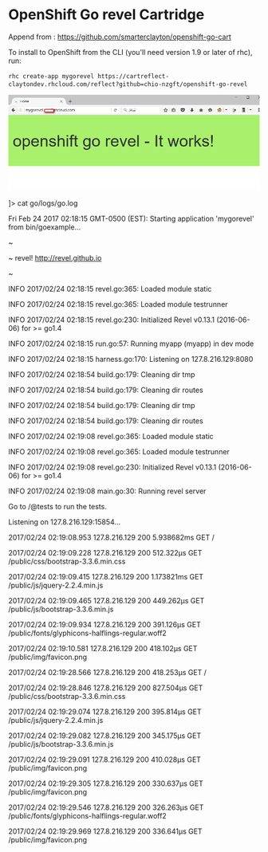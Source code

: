 OpenShift Go revel Cartridge
=============================

Append from : https://github.com/smarterclayton/openshift-go-cart

To install to OpenShift from the CLI (you'll need version 1.9 or later of rhc), run:

    rhc create-app mygorevel https://cartreflect-claytondev.rhcloud.com/reflect?github=chio-nzgft/openshift-go-revel

![alt tag](https://github.com/chio-nzgft/openshift-go-revel/raw/master/show.png)


]\> cat go/logs/go.log

Fri Feb 24 2017 02:18:15 GMT-0500 (EST): Starting application 'mygorevel' from bin/goexample...

~

~ revel! http://revel.github.io

~

INFO  2017/02/24 02:18:15 revel.go:365: Loaded module static

INFO  2017/02/24 02:18:15 revel.go:365: Loaded module testrunner

INFO  2017/02/24 02:18:15 revel.go:230: Initialized Revel v0.13.1 (2016-06-06) for >= go1.4

INFO  2017/02/24 02:18:15 run.go:57: Running myapp (myapp) in dev mode

INFO  2017/02/24 02:18:15 harness.go:170: Listening on 127.8.216.129:8080

INFO  2017/02/24 02:18:54 build.go:179: Cleaning dir tmp

INFO  2017/02/24 02:18:54 build.go:179: Cleaning dir routes

INFO  2017/02/24 02:18:54 build.go:179: Cleaning dir tmp

INFO  2017/02/24 02:18:54 build.go:179: Cleaning dir routes

INFO  2017/02/24 02:19:08 revel.go:365: Loaded module static

INFO  2017/02/24 02:19:08 revel.go:365: Loaded module testrunner

INFO  2017/02/24 02:19:08 revel.go:230: Initialized Revel v0.13.1 (2016-06-06) for >= go1.4

INFO  2017/02/24 02:19:08 main.go:30: Running revel server

Go to /@tests to run the tests.

Listening on 127.8.216.129:15854...

2017/02/24 02:19:08.953 127.8.216.129 200 5.938682ms GET /

2017/02/24 02:19:09.228 127.8.216.129 200  512.322µs GET /public/css/bootstrap-3.3.6.min.css

2017/02/24 02:19:09.415 127.8.216.129 200 1.173821ms GET /public/js/jquery-2.2.4.min.js

2017/02/24 02:19:09.465 127.8.216.129 200  449.262µs GET /public/js/bootstrap-3.3.6.min.js

2017/02/24 02:19:09.934 127.8.216.129 200  391.126µs GET /public/fonts/glyphicons-halflings-regular.woff2

2017/02/24 02:19:10.581 127.8.216.129 200  418.102µs GET /public/img/favicon.png

2017/02/24 02:19:28.566 127.8.216.129 200  418.253µs GET /

2017/02/24 02:19:28.846 127.8.216.129 200  827.504µs GET /public/css/bootstrap-3.3.6.min.css

2017/02/24 02:19:29.074 127.8.216.129 200  395.814µs GET /public/js/jquery-2.2.4.min.js

2017/02/24 02:19:29.082 127.8.216.129 200  345.175µs GET /public/js/bootstrap-3.3.6.min.js

2017/02/24 02:19:29.091 127.8.216.129 200  410.028µs GET /public/img/favicon.png

2017/02/24 02:19:29.305 127.8.216.129 200  330.637µs GET /public/img/favicon.png

2017/02/24 02:19:29.546 127.8.216.129 200  326.263µs GET /public/fonts/glyphicons-halflings-regular.woff2

2017/02/24 02:19:29.969 127.8.216.129 200  336.641µs GET /public/img/favicon.png

